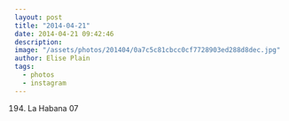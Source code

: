 ```yaml
---
layout: post
title: "2014-04-21"
date: 2014-04-21 09:42:46
description: 
image: "/assets/photos/201404/0a7c5c81cbcc0cf7728903ed288d8dec.jpg"
author: Elise Plain
tags: 
  - photos
  - instagram
---
```


194. La Habana 07
<p></p>
